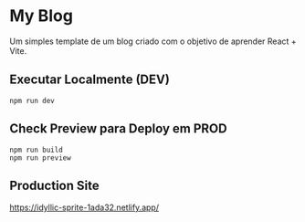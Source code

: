 # My Blog

Um simples template de um blog criado com o objetivo de aprender React + Vite.

## Executar Localmente (DEV)

```
npm run dev
```

## Check Preview para Deploy em PROD

```
npm run build
npm run preview
```

## Production Site

https://idyllic-sprite-1ada32.netlify.app/
